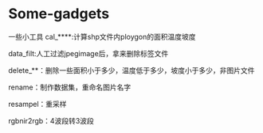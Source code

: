 # Some-gadgets


一些小工具
cal_****:计算shp文件内ploygon的面积温度坡度

data_filt:人工过滤jpegimage后，拿来删除标签文件

delete_**：删除一些面积小于多少，温度低于多少，坡度小于多少，非图片文件

rename：制作数据集，重命名图片名字

resampel：重采样

rgbnir2rgb：4波段转3波段
